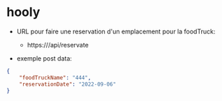 # hooly

- URL pour faire une reservation d'un emplacement pour la foodTruck: 
    - https://<host>/api/reservate

- exemple post data:
```json
{
    "foodTruckName": "444",
    "reservationDate": "2022-09-06"
}
